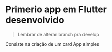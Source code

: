 # Primerio app em Flutter desenvolvido
>Lembrar de alterar branch pra develop

Consiste na criação de um card App simples

